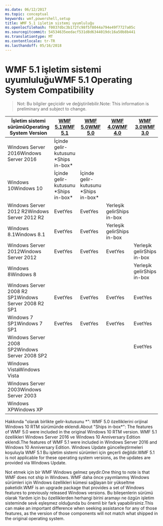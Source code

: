 ```yaml
---
ms.date: 06/12/2017
ms.topic: conceptual
keywords: wmf,powershell,setup
title: WMF 5.1 işletim sistemi uyumluluğu
ms.openlocfilehash: f0037dbc3b172fc98f5f8044a794e49f7727a05c
ms.sourcegitcommit: 54534635eedacf531d8d6344019dc16a50b8b441
ms.translationtype: MT
ms.contentlocale: tr-TR
ms.lasthandoff: 05/16/2018
---
```

# <a name="wmf-51-operating-system-compatibility"></a><span data-ttu-id="7aee4-103">WMF 5.1 işletim sistemi uyumluluğu</span><span class="sxs-lookup"><span data-stu-id="7aee4-103">WMF 5.1 Operating System Compatibility</span></span> #

> <span data-ttu-id="7aee4-104">Not: Bu bilgiler geçicidir ve değiştirilebilir.</span><span class="sxs-lookup"><span data-stu-id="7aee4-104">Note: This information is preliminary and subject to change.</span></span>

| <span data-ttu-id="7aee4-105">İşletim sistemi sürümü</span><span class="sxs-lookup"><span data-stu-id="7aee4-105">Operating System Version</span></span> | [<span data-ttu-id="7aee4-106">WMF 5.1</span><span class="sxs-lookup"><span data-stu-id="7aee4-106">WMF 5.1</span></span>](https://aka.ms/wmf51download) | [<span data-ttu-id="7aee4-107">WMF 5.0</span><span class="sxs-lookup"><span data-stu-id="7aee4-107">WMF 5.0</span></span>](https://aka.ms/wmf5download) | [<span data-ttu-id="7aee4-108">WMF 4.0</span><span class="sxs-lookup"><span data-stu-id="7aee4-108">WMF 4.0</span></span>](https://aka.ms/wmf4download) |  [<span data-ttu-id="7aee4-109">WMF 3.0</span><span class="sxs-lookup"><span data-stu-id="7aee4-109">WMF 3.0</span></span>](https://aka.ms/wmf3download) | [<span data-ttu-id="7aee4-110">WMF 2.0</span><span class="sxs-lookup"><span data-stu-id="7aee4-110">WMF 2.0</span></span>](https://aka.ms/wmf2download) |
| ------------------------ | ----------- | ----------- | ----------- | ------------ |  ------------- |
| <span data-ttu-id="7aee4-111">Windows Server 2016</span><span class="sxs-lookup"><span data-stu-id="7aee4-111">Windows Server 2016</span></span> | <span data-ttu-id="7aee4-112">İçinde gelir-kutusunu \*</span><span class="sxs-lookup"><span data-stu-id="7aee4-112">Ships in-box\*</span></span> |  |  |  |  |
| <span data-ttu-id="7aee4-113">Windows 10</span><span class="sxs-lookup"><span data-stu-id="7aee4-113">Windows 10</span></span> | <span data-ttu-id="7aee4-114">İçinde gelir-kutusunu \*</span><span class="sxs-lookup"><span data-stu-id="7aee4-114">Ships in-box\*</span></span> | <span data-ttu-id="7aee4-115">İçinde gelir-kutusunu \*</span><span class="sxs-lookup"><span data-stu-id="7aee4-115">Ships in-box\*</span></span>  | | | |
| <span data-ttu-id="7aee4-116">Windows Server 2012 R2</span><span class="sxs-lookup"><span data-stu-id="7aee4-116">Windows Server 2012 R2</span></span>| <span data-ttu-id="7aee4-117">Evet</span><span class="sxs-lookup"><span data-stu-id="7aee4-117">Yes</span></span> | <span data-ttu-id="7aee4-118">Evet</span><span class="sxs-lookup"><span data-stu-id="7aee4-118">Yes</span></span> | <span data-ttu-id="7aee4-119">Yerleşik gelir</span><span class="sxs-lookup"><span data-stu-id="7aee4-119">Ships in-box</span></span> |  |  |
| <span data-ttu-id="7aee4-120">Windows 8.1</span><span class="sxs-lookup"><span data-stu-id="7aee4-120">Windows 8.1</span></span> | <span data-ttu-id="7aee4-121">Evet</span><span class="sxs-lookup"><span data-stu-id="7aee4-121">Yes</span></span> | <span data-ttu-id="7aee4-122">Evet</span><span class="sxs-lookup"><span data-stu-id="7aee4-122">Yes</span></span> |  <span data-ttu-id="7aee4-123">Yerleşik gelir</span><span class="sxs-lookup"><span data-stu-id="7aee4-123">Ships in-box</span></span> |  |  |
| <span data-ttu-id="7aee4-124">Windows Server 2012</span><span class="sxs-lookup"><span data-stu-id="7aee4-124">Windows Server 2012</span></span> | <span data-ttu-id="7aee4-125">Evet</span><span class="sxs-lookup"><span data-stu-id="7aee4-125">Yes</span></span> | <span data-ttu-id="7aee4-126">Evet</span><span class="sxs-lookup"><span data-stu-id="7aee4-126">Yes</span></span> | <span data-ttu-id="7aee4-127">Evet</span><span class="sxs-lookup"><span data-stu-id="7aee4-127">Yes</span></span> |  <span data-ttu-id="7aee4-128">Yerleşik gelir</span><span class="sxs-lookup"><span data-stu-id="7aee4-128">Ships in-box</span></span> | |
| <span data-ttu-id="7aee4-129">Windows 8</span><span class="sxs-lookup"><span data-stu-id="7aee4-129">Windows 8</span></span> |  |  |  | <span data-ttu-id="7aee4-130">Yerleşik gelir</span><span class="sxs-lookup"><span data-stu-id="7aee4-130">Ships in-box</span></span> | |
| <span data-ttu-id="7aee4-131">Windows Server 2008 R2 SP1</span><span class="sxs-lookup"><span data-stu-id="7aee4-131">Windows Server 2008 R2 SP1</span></span> | <span data-ttu-id="7aee4-132">Evet</span><span class="sxs-lookup"><span data-stu-id="7aee4-132">Yes</span></span> | <span data-ttu-id="7aee4-133">Evet</span><span class="sxs-lookup"><span data-stu-id="7aee4-133">Yes</span></span> | <span data-ttu-id="7aee4-134">Evet</span><span class="sxs-lookup"><span data-stu-id="7aee4-134">Yes</span></span> |  <span data-ttu-id="7aee4-135">Evet</span><span class="sxs-lookup"><span data-stu-id="7aee4-135">Yes</span></span>| <span data-ttu-id="7aee4-136">Yerleşik gelir</span><span class="sxs-lookup"><span data-stu-id="7aee4-136">Ships in-box</span></span> |
| <span data-ttu-id="7aee4-137">Windows 7 SP1</span><span class="sxs-lookup"><span data-stu-id="7aee4-137">Windows 7 SP1</span></span>  | <span data-ttu-id="7aee4-138">Evet</span><span class="sxs-lookup"><span data-stu-id="7aee4-138">Yes</span></span> | <span data-ttu-id="7aee4-139">Evet</span><span class="sxs-lookup"><span data-stu-id="7aee4-139">Yes</span></span> | <span data-ttu-id="7aee4-140">Evet</span><span class="sxs-lookup"><span data-stu-id="7aee4-140">Yes</span></span> | <span data-ttu-id="7aee4-141">Evet</span><span class="sxs-lookup"><span data-stu-id="7aee4-141">Yes</span></span> | <span data-ttu-id="7aee4-142">Yerleşik gelir</span><span class="sxs-lookup"><span data-stu-id="7aee4-142">Ships in-box</span></span> |
| <span data-ttu-id="7aee4-143">Windows Server 2008 SP2</span><span class="sxs-lookup"><span data-stu-id="7aee4-143">Windows Server 2008 SP2</span></span> | | | | <span data-ttu-id="7aee4-144">Evet</span><span class="sxs-lookup"><span data-stu-id="7aee4-144">Yes</span></span> | <span data-ttu-id="7aee4-145">Evet</span><span class="sxs-lookup"><span data-stu-id="7aee4-145">Yes</span></span> |
| <span data-ttu-id="7aee4-146">Windows Vista</span><span class="sxs-lookup"><span data-stu-id="7aee4-146">Windows Vista</span></span> | | | | | <span data-ttu-id="7aee4-147">Evet</span><span class="sxs-lookup"><span data-stu-id="7aee4-147">Yes</span></span> |
| <span data-ttu-id="7aee4-148">Windows Server 2003</span><span class="sxs-lookup"><span data-stu-id="7aee4-148">Windows Server 2003</span></span>| | | |  | <span data-ttu-id="7aee4-149">Evet</span><span class="sxs-lookup"><span data-stu-id="7aee4-149">Yes</span></span> |
| <span data-ttu-id="7aee4-150">Windows XP</span><span class="sxs-lookup"><span data-stu-id="7aee4-150">Windows XP</span></span> | | | |  | <span data-ttu-id="7aee4-151">Evet</span><span class="sxs-lookup"><span data-stu-id="7aee4-151">Yes</span></span> |


<span data-ttu-id="7aee4-152">Hakkında "olarak birlikte gelir-kutusunu \*": WMF 5.0 özelliklerini orijinal Windows 10 RTM sürümünde eklendi.</span><span class="sxs-lookup"><span data-stu-id="7aee4-152">About "Ships in-box\*": The features of WMF 5.0 were included in the original Windows 10 RTM version.</span></span>
<span data-ttu-id="7aee4-153">WMF 5.1 özellikleri Windows Server 2016 ve Windows 10 Anniversary Edition eklendi.</span><span class="sxs-lookup"><span data-stu-id="7aee4-153">The features of WMF 5.1 were included in Windows Server 2016 and Windows 10 Anniversary Edition.</span></span>
<span data-ttu-id="7aee4-154">Windows Update güncelleştirmeleri koşuluyla WMF 5.1 Bu işletim sistemi sürümleri için geçerli değildir.</span><span class="sxs-lookup"><span data-stu-id="7aee4-154">WMF 5.1 is not applicable for these operating system versions, as the updates are provided via Windows Update.</span></span>


<span data-ttu-id="7aee4-155">Not etmek için bir WMF Windows gelmez şeydir.</span><span class="sxs-lookup"><span data-stu-id="7aee4-155">One thing to note is that WMF does not ship in Windows.</span></span>
<span data-ttu-id="7aee4-156">WMF daha önce yayımlanmış Windows sürümleri için Windows özellikleri kümesi sağlayan bir yükseltme paketidir.</span><span class="sxs-lookup"><span data-stu-id="7aee4-156">WMF is an upgrade package that provides a set of Windows features to previously released Windows versions.</span></span>
<span data-ttu-id="7aee4-157">Bu bileşenlerin sürümü olarak Yardım için bu özelliklerden herhangi birini aramayı ne özgün işletim sisteminde sevk eşleşmez olduğunda bu önemli bir fark yapabilirsiniz.</span><span class="sxs-lookup"><span data-stu-id="7aee4-157">This can make an important difference when seeking assistance for any of those features, as the version of those components will not match what shipped in the original operating system.</span></span>
